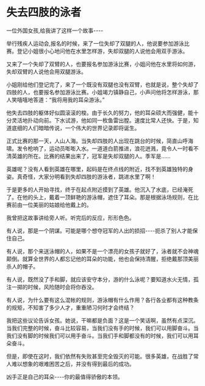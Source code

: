 # 失去四肢的泳者

一位外国女孩,给我讲了这样一个故事---- 

举行残疾人运动会,报名的时候，来了一位失却了双腿的人，他说要参加游泳比赛。登记小姐很小心地问他在水里怎样游，失却双腿的人说他会用双手游泳。 

又来了一个失却了双臂的人，也要报名参加游泳比赛，小姐问他在水里将如何游，失却双臂的人说他会用双腿游泳。 

小姐刚给他们登记完了，来了一个既没有双腿也没有双臂，也就是说，整个失却了四肢的人，也要报名参加游泳比赛。小姐竭力镇静自己，小声问他将怎样游泳，那人笑嘻嘻地答道：“我将用我的耳朵游泳。” 

他失去四肢的躯体好似圆滚滚的梭。由于长久的努力，他的耳朵硕大而强健，能十分灵活地扑动向前。下水试游，他如同一枚鱼雷出膛。速度比常人还快。于是，知道底细的人们暗暗传说，一个伟大的世界记录即将诞生。 

正式比赛的那一天，人山人海。当失却四肢的人出现在跳台的时候，简直山呼海啸。发令枪响了，运动员嘭嘭入水。一道道白箭推进，浪花迸溅，竟令人一时看不清英雄的所在。比赛的结果出来了，冠军是失却双腿的人。季军是…… 

英雄呢？没有人看到英雄在哪里，起码是在终点线的附近，找不到英雄独特的身姿。真奇怪，大家分明看到失却四肢的游泳者，跳进水里了啊！ 

于是更多的人开始寻找，终于在起点附近摸到了英雄。他沉入了水底，已经淹死了。在他的头上，戴着一顶鲜艳的游泳帽，遮住了耳朵。那是根据泳场规则，在比赛前由一位美丽的姑娘给他戴上的。 

我曾把这故事讲给旁人听。听完后的反应，形形色色。 

有人说，那是一个阴谋。可能是哪个想夺冠军的人出的损招----扼杀了别人才能保住自己。 

有人说，那个来送泳帽的人，如果不是一个漂亮的女孩子就好了，泳者就不会神魂颠倒。就算全世界的人都忘记他的耳朵的功能，他也会保持清醒，拒绝戴那顶美丽杀人的帽子。 

有人说，既然没了手和脚，就应该安守本分，游的什么泳呢？要知道水火无情，孤注一掷的时候，风险随时会将你吞没。 

有人说，为什么要有这么混帐的规则，游泳帽有什么作用？各行各业都有这种教条的规矩，不知害了多少人才，重重陋习何时才会终结？ 

我把这些议论告诉女孩。她说，干嘛都是负面？这是一个笑话啊，虽然有点深沉。当我们完整的时候，奋斗比较容易，当我们没有手的时候，我们可以用脚奋斗。当我们没有脚的时候我们可以用手奋斗。当我们手和脚都没有的时候，我们可以用耳朵奋斗。 

但是，即使在这时，我们依然有失败甚至完全毁灭的可能。很多英雄，在战胜了常人难以想象的艰难困苦之后，并没有得到最后的成功。 

凶手正是自己的耳朵----你的最值得骄傲的本领。
 